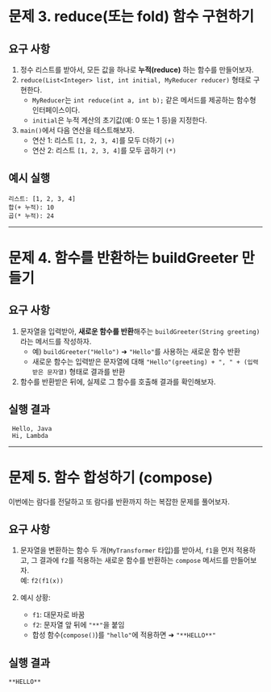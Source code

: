 # 문제 3. reduce(또는 fold) 함수 구현하기

## 요구 사항

1. 정수 리스트를 받아서, 모든 값을 하나로 **누적(reduce)** 하는 함수를 만들어보자.
2. `reduce(List<Integer> list, int initial, MyReducer reducer)` 형태로 구현한다.
   - `MyReducer`는 `int reduce(int a, int b);` 같은 메서드를 제공하는 함수형 인터페이스이다.
   - `initial`은 누적 계산의 초기값(예: 0 또는 1 등)을 지정한다.
3. `main()`에서 다음 연산을 테스트해보자.
   - 연산 1: 리스트 `[1, 2, 3, 4]`를 모두 더하기 `(+)`
   - 연산 2: 리스트 `[1, 2, 3, 4]`를 모두 곱하기 `(*)`

## 예시 실행

```
리스트: [1, 2, 3, 4]
합(+ 누적): 10
곱(* 누적): 24
```

---

# 문제 4. 함수를 반환하는 buildGreeter 만들기

## 요구 사항

1. 문자열을 입력받아, **새로운 함수를 반환**해주는 `buildGreeter(String greeting)` 라는 메서드를 작성하자.
   - 예) `buildGreeter("Hello")` ➜ `"Hello"`를 사용하는 새로운 함수 반환
   - 새로운 함수는 입력받은 문자열에 대해 `"Hello"(greeting) + ", " + (입력받은 문자열)` 형태로 결과를 반환
2. 함수를 반환받은 뒤에, 실제로 그 함수를 호출해 결과를 확인해보자.

## 실행 결과
```
 Hello, Java
 Hi, Lambda
```

---


# 문제 5. 함수 합성하기 (compose)

이번에는 람다를 전달하고 또 람다를 반환까지 하는 복잡한 문제를 풀어보자.

## 요구 사항

1. 문자열을 변환하는 함수 두 개(`MyTransformer` 타입)를 받아서, `f1`을 먼저 적용하고, 그 결과에 `f2`를 적용하는 새로운 함수를 반환하는 `compose` 메서드를 만들어보자.  
   예: `f2(f1(x))`

2. 예시 상황:
   - `f1`: 대문자로 바꿈
   - `f2`: 문자열 앞 뒤에 `"**"`을 붙임
   - 합성 함수(`compose()`)를 `"hello"`에 적용하면 ➜ `"**HELLO**"`

## 실행 결과
```
**HELLO**
```
